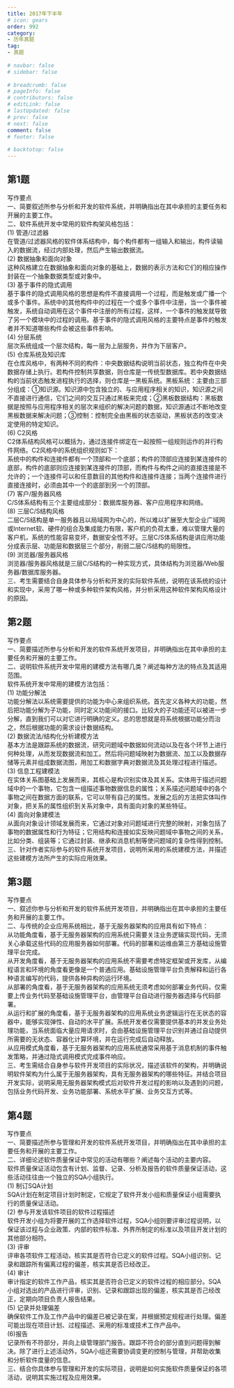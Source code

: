 ```yaml
---  
title: 2017年下半年  
# icon: gears  
order: 992  
category:  
- 历年真题  
tag:  
- 真题  
  
# navbar: false  
# sidebar: false  
  
# breadcrumb: false  
# pageInfo: false  
# contributors: false  
# editLink: false  
# lastUpdated: false  
# prev: false  
# next: false  
comment: false  
# footer: false  
  
# backtotop: false  
---  
```

## 第1题 ##

写作要点  
一、简要叙述所参与分析和开发的软件系统，并明确指出在其中承担的主要任务和开展的主要工作。  
二、软件系统开发中常用的软件构架风格包括：  
(1) 管道/过滤器  
在管道/过滤器风格的软件体系结构中，每个构件都有一组输入和输出，构件读输入的数据流，经过内部处理，然后产生输出数据流。  
(2) 数据抽象和面向对象  
这种风格建立在数据抽象和面向对象的基础上，数据的表示方法和它们的相应操作封装在一个抽象数据类型或对象中。  
(3) 基于事件的隐式调用  
基于事件的隐式调用风格的思想是构件不直接调用一个过程，而是触发或广播一个或多个事件。系统中的其他构件中的过程在一个或多个事件中注册，当一个事件被触发，系统自动调用在这个事件中注册的所有过程，这样，一个事件的触发就导致了另一个模块中的过程的调用。基于事件的隐式调用风格的主要特点是事件的触发者并不知道哪些构件会被这些事件影响。  
(4) 分层系统  
层次系统组成一个层次结构，每一层为上层服务，并作为下层客户。  
(5) 仓库系统及知识库  
在仓库风格中，有两种不同的构件：中央数据结构说明当前状态，独立构件在中央数据存储上执行。若构件控制共享数据，则仓库是一传统型数据库。若中央数据结构的当前状态触发进程执行的选择，则仓库是一黑板系统。黑板系统：主要由三部分组成：①知识源。知识源中包含独立的、与应用程序相关的知识，知识源之间不直接进行通信，它们之间的交互只通过黑板来完成；②黑板数据结构：黑板数据是按照与应用程序相关的层次来组织的解决问题的数据，知识源通过不断地改变黑板数据来解决问题；③控制：控制完全由黑板的状态驱动，黑板状态的改变决定使用的特定知识。  
(6) C2风格  
C2体系结构风格可以概括为，通过连接件绑定在一起按照一组规则运作的并行构件网络。C2风格中的系统组织规则如下：  
系统中的构件和连接件都有一个顶部和一个底部；构件的顶部应连接到某连接件的底部，构件的底部则应连接到某连接件的顶部，而构件与构件之间的直接连接是不允许的；一个连接件可以和任意数目的其他构件和连接件连接；当两个连接件进行直接连接时，必须由其中一个的底部到另一个的顶部。  
(7) 客户/服务器风格  
C/S体系结构有三个主要组成部分：数据库服务器、客户应用程序和网络。  
(8) 三层C/S结构风格  
二层C/S结构是单一服务器且以局域网为中心的，所以难以扩展至大型企业广域网或Internet软、硬件的组合及集成能力有限，客户机的负荷太重，难以管理大量的客户机，系统的性能容易变坏，数据安全性不好。三层C/S体系结构是讲应用功能分成表示层、功能层和数据层三个部分，削弱二层C/S结构的局限性。  
(9) 浏览器/服务器风格  
浏览器/服务器风格就是三层C/S结构的一种实现方式，具体结构为浏览器/Web服 务器/数据库服务器。  
三、考生需要结合自身具体参与分析和开发的实际软件系统，说明在该系统的设计和实现中，采用了哪一种或多种软件架构风格，并分析采用这种软件架构风格设计的原因。  


## 第2题 ##

写作要点  
一、简要描述所参与分析和开发的软件系统开发项目，并明确指出在其中承担的主要任务和开展的主要工作。  
二、说明软件系统开发中常用的建模方法有哪几类？阐述每种方法的特点及其适用范围。  
软件系统开发中常用的建模方法包括：  
(1) 功能分解法  
功能分解法以系统需要提供的功能为中心来组织系统。首先定义各种大的功能，然后把功能分解为子功能，同时定义功能间的接口。比较大的子功能还可以被进一步分解，直到我们可以对它进行明确的定义。总的思想就是将系统根据功能分而治之，然后根据功能的需求设计数据结构。  
(2) 数据流法/结构化分析建模方法  
基本方法是跟踪系统的数据流，研究问题域中数据如何流动以及在各个环节上进行何种处理，从而发现数据流和加工。然后将问题域映射为数据流、加工以及数据存储等元素并组成数据流图，用加工和数据字典对数据流及其处理过程进行描述。  
(3) 信息工程建模法  
在实体关系图基础上发展而来，其核心是构识别实体及其关系。实体用于描述问题域中的一个事物，它包含一组描述事物数据信息的属性；关系描述问题域中的各个事物之间在数据方面的联系，它可以带有自己的属性。发展之后的方法把实体叫作对象，把关系的属性组织到关系对象中，具有面向对象的某些特征。  
(4) 面向对象建模法  
从面向对象设计领域发展而来，它通过对象对问题域进行完整的映射，对象包括了事物的数据属性和行为特征；它用结构和连接如实反映问题域中事物之间的关系，比如分类、组装等；它通过封装、继承和消息机制等使问题域的复杂性得到控制。  
三、针对作者实际参与的软件系统开发项目，说明所采用的系统建模方法，并描述这些建模方法所产生的实际应用效果。  


## 第3题 ##

写作要点  
一、叙述你参与分析和开发的软件系统开发项目，并明确指出在其中承担的主要任务和开展的主要工作。  
二、与传统的企业应用系统相比，基于无服务器架构的应用具有如下特点：  
从功能角度看，基于无服务器架构的应用系统只需要关注业务逻辑实现代码，无须关心承载这些代码的应用服务器如何部署。代码的部署和运维由第三方基础设施管理平台完成。  
从开发角度看，基于无服务器架构的应用系统不需要考虑特定框架或开发库，从编程语言和环境的角度看更像是一个普通应用。基础设施管理平台负责解释和运行各种语言编写的代码，提供各种异构的运行环境。  
从部署的角度看，基于无服务器架构的应用系统无须考虑如何部署业务代码，仅需要上传业务代码至基础设施管理平台，由管理平台自动进行服务器选择与代码部署。  
从运行和扩展的角度看，基于无服务器架构的应用系统业务逻辑运行在无状态的容器中，能够实现弹性、自动的水平扩展。系统开发者仅需要提供基本的并发业务处理功能，当系统面临大量应用请求时，会由基础设施管理平台识别并通过自动提供所需要的无状态、容器化计算环境，并在运行完成后自动释放。  
从应用模式角度看，基于无服务器架构的应用系统通常采用基于消息机制的事件触发策略，并通过隐式调用模式完成事件响应。  
三、考生需结合自身参与软件开发项目的实际状况，描述该软件的架构，并明确说明软件架构为什么属于无服务器架构，具有无服务器架构的哪些特征。并结合项目开发实际，说明采用无服务器架构模式后对软件开发过程的影响以及遇到的问题，包括业务代码开发、业务功能部署、系统水平扩展、业务交互方式等。  


## 第4题 ##

写作要点  
一、简要描述所参与管理和开发的软件系统开发项目，并明确指出在其中承担的主要任务和开展的主要工作。  
二、详细论述软件质量保证中常见的活动有哪些？阐述每个活动的主要内容。  
软件质量保证活动包含有计划、监督、记录、分析及报告的软件质量保证活动，这些活动往往由一个独立的SQA小组执行。  
(1) 制订SQA计划  
SQA计划在制定项目计划时制定，它规定了软件开发小组和质量保证小组需要执行的质量保证活动。  
(2) 参与开发该软件项目的软件过程描述  
软件开发小组为将要开展的工作选择软件过程，SQA小组则要评审过程说明，以保证该过程与企业政策、内部的软件标准、外界所制定的标准以及项目开发计划的其他部分相符。  
(3) 评审  
评审各项软件工程活动，核实其是否符合已定义的软件过程。SQA小组识别、记录和跟踪所有偏离过程的偏差，核实其是否已经改正。  
(4) 审计  
审计指定的软件工作产品，核实其是否符合已定义的软件过程的相应部分。SQA小组对选出的产品进行评审，识别、记录和跟踪出现的偏差，核实其是否己经改正，定期向项目负责人报告结果。  
(5) 记录并处理偏差  
确保软件工作及工作产品中的偏差已被记录在案，并根据预定规程进行处理。偏差可能出现在项目计划、过程描述、采用的标准或技术工作产品中。  
(6)报告  
记录所有不符部分，并向上级管理部门报告。跟踪不符合的部分直到问题得到解决。除了进行上述活动外，SQA小组还需要协调变更的控制与管理，并帮助收集和分析软件度量的信息。  
三、结合你具体参与管理和开发的实际项目，说明是如何实施软件质量保证的各项活动，说明其实施过程及应用效果。  

